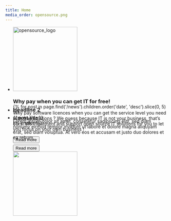 ```yaml
---
title: Home
media_order: opensource.png
---
```


<div class="uk-slidenav-position" data-uk-slideshow="">
                                <ul class="uk-slideshow uk-text-center" style="height: 226px;" data-uk-slideshow="{autoplay:true}">
                                    <li data-slideshow-slide="html" aria-hidden="false" class="uk-active" style="height: 226px;">
                                        <div class="uk-panel uk-panel-box">
                                            <div class="uk-grid">
                                                <div class="uk-width-1-3">
                                                    <img src="/user/pages/01.home/opensource.png" width="200" height="200" alt="opensource_logo">
                                                </div>
                                                <div class="uk-width-2-3">
                                                    <h3 class="uk-panel-title">Why pay when you can get IT for free!</h3>
                                                    <p>Why pay software licences when you can get the service level you need with free solutions ? We guess because IT is not your business, that’s ours. We implement and support open source IT solutions for you to let you focus on your own business !</p>
                                                    <button class="uk-button">Read more</button>
                                                </div>
                                            </div>
                                        </div>
                                    </li>
                                    <li data-slideshow-slide="html" aria-hidden="true" style="height: 226px;">
                                        <div class="uk-panel uk-panel-box uk-panel-box-primary">
                                            <div class="uk-grid">
                                                <div class="uk-width-2-3">
                                                    <h3 class="uk-panel-title">Headline 2</h3>
                                                    <p>Lorem ipsum dolor sit amet, consetetur sadipscing elitr, sed diam nonumy eirmod tempor invidunt ut labore et dolore magna aliquyam erat, sed diam voluptua. At vero eos et accusam et justo duo dolores et ea rebum.</p>
                                                    <button class="uk-button">Read more</button>
                                                </div>
                                                <div class="uk-width-1-3">
                                                    <img src="images/placeholder_200x200.svg" width="200" height="200" alt="">
                                                </div>
                                            </div>
                                        </div>
                                    </li>
                                </ul>
                                <a href="#" class="uk-slidenav uk-slidenav-contrast uk-slidenav-previous" data-uk-slideshow-item="previous"></a>
                                <a href="#" class="uk-slidenav uk-slidenav-contrast uk-slidenav-next" data-uk-slideshow-item="next"></a>
                            </div>
<ul>
{% for post in page.find('/news').children.order('date', 'desc').slice(0, 5) %}
    <li class="recent-posts">
        <strong><a href="{{ post.url }}">{{ post.title }}</a></strong>
    </li>
{% endfor %}
</ul>
